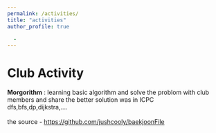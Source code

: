 ```yaml
---
permalink: /activities/
title: "activities"
author_profile: true

  -
---
```





Club Activity
======
**Morgorithm** : learning basic algorithm and solve the problom with club members and share the better solution was in ICPC
<br> dfs,bfs,dp,dijkstra,....
<br>
<br>
the source - https://github.com/jushcooly/baekjoonFile


